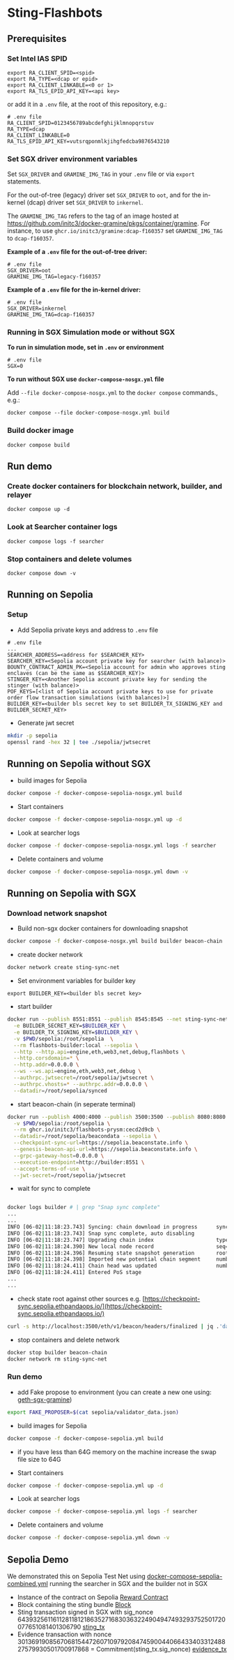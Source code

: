 # Sting-Flashbots

## Prerequisites

### Set Intel IAS SPID

```
export RA_CLIENT_SPID=<spid>
export RA_TYPE=<dcap or epid>
export RA_CLIENT_LINKABLE=<0 or 1>
export RA_TLS_EPID_API_KEY=<api key>
```

or add it in a `.env` file, at the root of this repository, e.g.:

```env
# .env file
RA_CLIENT_SPID=0123456789abcdefghijklmnopqrstuv
RA_TYPE=dcap
RA_CLIENT_LINKABLE=0
RA_TLS_EPID_API_KEY=vutsrqponmlkjihgfedcba9876543210
```

### Set SGX driver environment variables
Set `SGX_DRIVER` and `GRAMINE_IMG_TAG` in your `.env` file or via `export` statements.

For the out-of-tree (legacy) driver set `SGX_DRIVER` to `oot`, and for the in-kernel
(dcap) driver set `SGX_DRIVER` to `inkernel`.

The `GRAMINE_IMG_TAG` refers to the tag of an image hosted at
https://github.com/initc3/docker-gramine/pkgs/container/gramine. For instance, to use
`ghcr.io/initc3/gramine:dcap-f160357` set `GRAMINE_IMG_TAG` to `dcap-f160357`.

**Example of a `.env` file for the out-of-tree driver:**

```env
# .env file
SGX_DRIVER=oot
GRAMINE_IMG_TAG=legacy-f160357
```

**Example of a `.env` file for the in-kernel driver:**

```env
# .env file
SGX_DRIVER=inkernel
GRAMINE_IMG_TAG=dcap-f160357
```

### Running in SGX Simulation mode or without SGX

**To run in simulation mode, set in `.env` or environment**

```env
# .env file
SGX=0
```

**To run without SGX use `docker-compose-nosgx.yml` file**

Add `--file docker-compose-nosgx.yml` to the `docker compose` commands., e.g.:
```
docker compose --file docker-compose-nosgx.yml build
```


### Build docker image

```
docker compose build 
```

## Run demo

### Create docker containers for blockchain network, builder, and relayer

```
docker compose up -d
```

### Look at Searcher container logs

```
docker compose logs -f searcher 
```

### Stop containers and delete volumes

```
docker compose down -v
```

## Running on Sepolia

### Setup 

* Add Sepolia private keys and address to `.env` file

```env
# .env file
...
SEARCHER_ADDRESS=<address for $SEARCHER_KEY>
SEARCHER_KEY=<Sepolia account private key for searcher (with balance)>
BOUNTY_CONTRACT_ADMIN_PK=<Sepolia account for admin who approves sting enclaves (can be the same as $SEARCHER_KEY)>
STINGER_KEY=<Another Sepolia account private key for sending the stinger (with balance)>
POF_KEYS=[<list of Sepolia account private keys to use for private order flow transaction simulations (with balances)>]
BUILDER_KEY=<builder bls secret key to set BUILDER_TX_SIGNING_KEY and BUILDER_SECRET_KEY>
```

* Generate jwt secret 

```bash
mkdir -p sepolia
openssl rand -hex 32 | tee ./sepolia/jwtsecret
```

## Running on Sepolia without SGX

* build images for Sepolia

```bash
docker compose -f docker-compose-sepolia-nosgx.yml build
```

* Start containers
```bash
docker compose -f docker-compose-sepolia-nosgx.yml up -d
```

* Look at searcher logs

```bash
docker compose -f docker-compose-sepolia-nosgx.yml logs -f searcher 
```

* Delete containers and volume

```bash
docker compose -f docker-compose-sepolia-nosgx.yml down -v
```

## Running on Sepolia with SGX

### Download network snapshot

* Build non-sgx docker containers for downloading snapshot

```bash
docker compose -f docker-compose-nosgx.yml build builder beacon-chain
```

* create docker network 

```bash
docker network create sting-sync-net
```

* Set environment variables for builder key

```env
export BUILDER_KEY=<builder bls secret key>
```

* start builder

```bash
docker run --publish 8551:8551 --publish 8545:8545 --net sting-sync-net --name builder \
  -e BUILDER_SECRET_KEY=$BUILDER_KEY \
  -e BUILDER_TX_SIGNING_KEY=$BUILDER_KEY \
  -v $PWD/sepolia:/root/sepolia  \
  --rm flashbots-builder:local --sepolia \
  --http --http.api=engine,eth,web3,net,debug,flashbots \
  --http.corsdomain=* \
  --http.addr=0.0.0.0 \
  --ws --ws.api=engine,eth,web3,net,debug \
  --authrpc.jwtsecret=/root/sepolia/jwtsecret \
  --authrpc.vhosts=* --authrpc.addr=0.0.0.0 \
  --datadir=/root/sepolia/synced
```

* start beacon-chain (in seperate terminal)

```bash
docker run --publish 4000:4000 --publish 3500:3500 --publish 8080:8080 --net sting-sync-net --name beacon-chain \
  -v $PWD/sepolia:/root/sepolia \
  --rm ghcr.io/initc3/flashbots-prysm:cecd2d9cb \
  --datadir=/root/sepolia/beacondata --sepolia \
  --checkpoint-sync-url=https://sepolia.beaconstate.info \
  --genesis-beacon-api-url=https://sepolia.beaconstate.info \
  --grpc-gateway-host=0.0.0.0 \
  --execution-endpoint=http://builder:8551 \
  --accept-terms-of-use \
  --jwt-secret=/root/sepolia/jwtsecret 
```

* wait for sync to complete

```bash

docker logs builder # | grep "Snap sync complete"
...
...
INFO [06-02|11:18:23.743] Syncing: chain download in progress      synced=100.00% chain=12.23GiB   headers=3,609,948@1.16GiB    bodies=3,609,948@9.37GiB    receipts=3,609,948@1.71GiB    eta=0s
INFO [06-02|11:18:23.743] Snap sync complete, auto disabling 
INFO [06-02|11:18:23.747] Upgrading chain index                    type=bloombits               percentage=0
INFO [06-02|11:18:24.390] New local node record                    seq=1,685,715,593,349 id=9b35988b6158e5af ip=38.65.223.112 udp=30303 tcp=30303
INFO [06-02|11:18:24.396] Resuming state snapshot generation       root=aa662a..06f1ed in=087068..71eb36 at=a1228e..84f3fc accounts=168,867              slots=654,628              storage=59.48MiB dangling=0 elapsed=6.167s        eta=3m0.938s
INFO [06-02|11:18:24.398] Imported new potential chain segment     number=3,609,949 hash=5428a4..d8898d blocks=1   txs=113  mgas=11.586  elapsed=63.766ms      mgasps=181.691 dirty=34.11MiB
INFO [06-02|11:18:24.411] Chain head was updated                   number=3,609,949 hash=5428a4..d8898d root=2d6bc9..202ecf elapsed=2.04271ms
INFO [06-02|11:18:24.411] Entered PoS stage 
...
...
```

* check state root against other sources e.g. [https://checkpoint-sync.sepolia.ethpandaops.io/](https://checkpoint-sync.sepolia.ethpandaops.io/)

```bash
curl -s http://localhost:3500/eth/v1/beacon/headers/finalized | jq .'data.header.message'
```

* stop containers and delete network

```bash
docker stop builder beacon-chain
docker network rm sting-sync-net
```

### Run demo

* add Fake propose to environment (you can create a new one using: [geth-sgx-gramine](https://github.com/flashbots/geth-sgx-gramine/tree/main/examples/confidential-builder-boost-relay))

```bash
export FAKE_PROPOSER=$(cat sepolia/validator_data.json)
```

* build images for Sepolia

```bash
docker compose -f docker-compose-sepolia.yml build
```

* if you have less than 64G memory on the machine increase the swap file size to 64G

* Start containers

```bash
docker compose -f docker-compose-sepolia.yml up -d
```

* Look at searcher logs

```bash
docker compose -f docker-compose-sepolia.yml logs -f searcher 
```

* Delete containers and volume

```bash
docker compose -f docker-compose-sepolia.yml down -v
```
## Sepolia Demo
We demonstrated this on Sepolia Test Net using [docker-compose-sepolia-combined.yml](docker-compose-sepolia-combined.yml) running the searcher in SGX and the builder not in SGX

* Instance of the contract on Sepolia [Reward Contract](https://sepolia.etherscan.io/address/0x8c09C1732B833dbf9FFb2825548274DD4cFe8369)
* Block containing the sting bundle [Block](https://sepolia.etherscan.io/block/3670021)
* Sting transaction signed in SGX with sig_nonce 64393256116112811812186352716830363224904947493293752501720077651081401306790 [sting_tx](https://sepolia.etherscan.io/tx/0xc94ec5c9f30785ff43daad255d1397ec848775d8de18ae14fe07cd6d6dd9e28a)
* Evidence transaction with nonce 30136919085670681544726071097920847459004406643340331248827579930501700917868 = Commitment(sting_tx.sig_nonce)  [evidence_tx](https://sepolia.etherscan.io/tx/0xaf53e1b99788c29bcb2b3eae3e82322d74d2d1d807c40bbc8925c99e479c6044)
